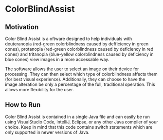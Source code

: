 # ColorBlindAssist

## Motivation
  Color Blind Assist is a oftware designed to help individuals with deuteranopia (red-green colorblindness caused by defficiency in green cones), protanopia (red-green colorblindness caused by deficiency in red cones) and tritanopia (blue-yellow colorblindness caused by deficiency in blue cones) view images in a more accessable way. 

  The software allows the user to select an image on their device for processing. They can then select which type of colorblindness affects them (for best visual experience). Additionally, they can choose to have the image alteration be only a percentage of the full, traditional operation. This allows more flexibility for the user. 

## How to Run
  Color Blind Assist is contained in a single Java file and can easily be run using VisualStudio Code, IntelliJ, Eclipse, or any other Java compiler of your choice. Keep in mind that this code contains switch statements which are only supported in newer versions of Java.

